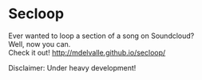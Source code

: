 # Secloop
Ever wanted to loop a section of a song on Soundcloud?  
Well, now you can.  
Check it out!
http://mdelvalle.github.io/secloop/  
  
Disclaimer: Under heavy development!
